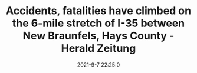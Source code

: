---
"title": "Accidents, fatalities have climbed on the 6-mile stretch of I-35 between New Braunfels, Hays County - Herald Zeitung"
"date": "2021-9-7 22:25:0"
"feed_name": "GOOGLENEWSCONSTRUCTION"
"feed_website": "https://news.google.com/search?q=construction%2Bincident&hl=en-US&gl=US&ceid=US:en"
"feed_rss": "https://news.google.com/rss/search?q=construction%2Bincident&hl=en-US&gl=US&ceid=US:en"
"link": "http://herald-zeitung.com/community_alert/article_938a8ed0-102a-11ec-b94f-efac47246d29.html"
"file": "_posts/2021-1-1-4e9b733f0bffefef233732e5005deae8c0cad8e0.md"
"accident": "1"
"drilling": "1"
"dead": "0"
"injured": "0"
---